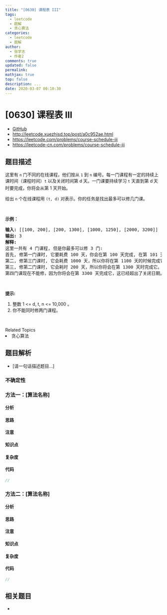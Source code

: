 ```yaml
---
title: "[0630] 课程表 III"
tags:
  - leetcode
  - 题解
  - 贪心算法
categories:
  - leetcode
  - 题解
author:
  - 张学志
  - 作者2
comments: true
updated: false
permalink:
mathjax: true
top: false
description: ...
date: 2020-03-07 00:10:30
---
```



# [0630] 课程表 III
* [GitHub](https://github.com/algoboy101/LeetCodeCrowdsource/tree/master/_posts/QA/%5B0630%5D%20%E8%AF%BE%E7%A8%8B%E8%A1%A8%20III.md)
* http://leetcode.xuezhisd.top/post/a0c952ae.html
* https://leetcode.com/problems/course-schedule-iii
* https://leetcode-cn.com/problems/course-schedule-iii


## 题目描述

<p>这里有 <code>n</code> 门不同的在线课程，他们按从 <code>1</code> 到 <code>n</code>&nbsp;编号。每一门课程有一定的持续上课时间（课程时间）<code>t</code> 以及关闭时间第 d<sub>&nbsp;</sub>天。一门课要持续学习 <code>t</code> 天直到第 d<span style="font-size:10.5px"> </span>天时要完成，你将会从第 1 天开始。</p>

<p>给出 <code>n</code> 个在线课程用 <code>(t, d)</code> 对表示。你的任务是找出最多可以修几门课。</p>

<p>&nbsp;</p>

<p><strong>示例：</strong></p>

<pre>
<strong>输入:</strong> [[100, 200], [200, 1300], [1000, 1250], [2000, 3200]]
<strong>输出:</strong> 3
<strong>解释:</strong> 
这里一共有 4 门课程, 但是你最多可以修 3 门:
首先, 修第一门课时, 它要耗费 100 天，你会在第 100 天完成, 在第 101 天准备下门课。
第二, 修第三门课时, 它会耗费 1000 天，所以你将在第 1100 天的时候完成它, 以及在第 1101 天开始准备下门课程。
第三, 修第二门课时, 它会耗时 200 天，所以你将会在第 1300 天时完成它。
第四门课现在不能修，因为你将会在第 3300 天完成它，这已经超出了关闭日期。</pre>

<p>&nbsp;</p>

<p><strong>提示:</strong></p>

<ol>
	<li>整数 1 &lt;= d, t, n &lt;= 10,000 。</li>
	<li>你不能同时修两门课程。</li>
</ol>

<p>&nbsp;</p>
<div><div>Related Topics</div><div><li>贪心算法</li></div></div>


## 题目解析
* [请一句话描述题目...]

### 不确定性


### 方法一：[算法名称]

#### 分析

#### 思路

#### 注意

#### 知识点

#### 复杂度

#### 代码

```cpp
//
```


### 方法二：[算法名称]

#### 分析

#### 思路

#### 注意

#### 知识点

#### 复杂度

#### 代码

```cpp
//
```


## 相关题目
* 
